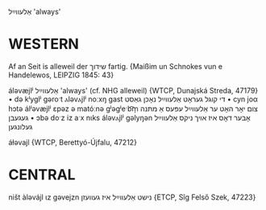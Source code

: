אַלעווײַל
'always'

WESTERN
========

Af an Seit is alleweil der שידוך fartig.
{Maißim un Schnokes vun e Handelewos, LEIPZIG 1845: 43}

áləvæjlʲ אַלעווײַל 'always' (cf. NHG alleweil) {WTCP, Dunajská Streda, 47179}
	•	də kʲyglʲ gəroˑt ⲁləvⲁjlʲ noːxŋ gast די קוגל געראָט אַלעווײַל נאָכן גאַסט
	•	cyn joα hɔtə álʲəvæjlʲ ɛpəz ə matóːnə gʲəgʲeˑb͡m̩ צום יאָר האָט ער אַלעווײַל עפּעס אַ מתּנה געגעבן
	•	ɔbə doˑz iz aˑx nɩks áləvⲁjlʲ gəlyŋən אָבער דאָס איז אויך ניקס אַלעווײַל געלונגען

áɫəvajl {WTCP, Berettyó-Újfalu, 47212}

CENTRAL
========

ništ àləvájl ɩz gəvejzn נישט אַלעווײַל איז געוועזן {ETCP, Sîg Felső Szek, 47223}